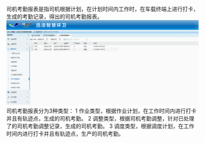 司机考勤报表是指司机根据计划，在计划时间内工作时，在车载终端上进行打卡，生成的考勤记录，得出的司机考勤报表。
![](images/2027.png)
             司机考勤报表分为3种类型：
1 作业类型，根据作业计划，在工作时间内进行打卡并且有轨迹点，生成的司机考勤。
2 调整类型，根据司机考勤调整，针对已处理了的司机考勤调整记录，生成的司机考勤。
3 调度类型，根据调度计划，在工作时间内进行打卡并且有轨迹点，生产的司机考勤。
